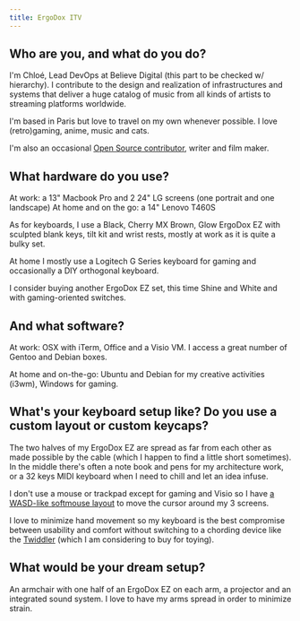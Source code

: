 ```yaml
---
title: ErgoDox ITV
---
```


## Who are you, and what do you do?

I'm Chloé, Lead DevOps at Believe Digital (this part to be checked w/ hierarchy). I contribute to the design and realization of infrastructures and systems that deliver a huge catalog of music from all kinds of artists to streaming platforms worldwide.

I'm based in Paris but love to travel on my own whenever possible. I love (retro)gaming, anime, music and cats.

I'm also an occasional [Open Source contributor](https://www.github.com/ChloeTigre), writer and film maker.

## What hardware do you use?

At work: a 13" Macbook Pro and 2 24" LG screens (one portrait and one landscape)
At home and on the go: a 14" Lenovo T460S

As for keyboards, I use a Black, Cherry MX Brown, Glow ErgoDox EZ with sculpted blank keys, tilt kit and wrist rests, mostly at work as it is quite a bulky set.

At home I mostly use a Logitech G Series keyboard for gaming and occasionally a DIY orthogonal keyboard.

I consider buying another ErgoDox EZ set, this time Shine and White and with gaming-oriented switches.

## And what software?

At work: OSX with iTerm, Office and a Visio VM. I access a great number of Gentoo and Debian boxes.

At home and on-the-go: Ubuntu and Debian for my creative activities (i3wm), Windows for gaming.

## What's your keyboard setup like? Do you use a custom layout or custom keycaps?

The two halves of my ErgoDox EZ are spread as far from each other as made possible by the cable (which I happen to find a little short sometimes). In the middle there's often a note book and pens for my architecture work, or a 32 keys MIDI keyboard when I need to chill and let an idea infuse.

I don't use a mouse or trackpad except for gaming and Visio so I have [a WASD-like softmouse layout](https://configure.ergodox-ez.com/ergodox-ez/layouts/ZOEz/latest/0) to move the cursor around my 3 screens.

I love to minimize hand movement so my keyboard is the best compromise between usability and comfort without switching to a chording device like the [Twiddler](https://twiddler.tekgear.com) (which I am considering to buy for toying).

## What would be your dream setup?

An armchair with one half of an ErgoDox EZ on each arm, a projector and an integrated sound system. I love to have my arms spread in order to minimize strain.

